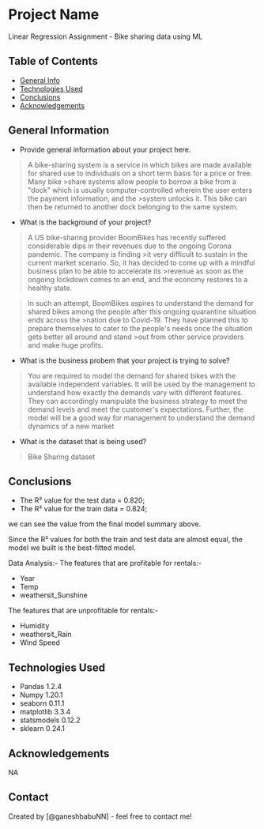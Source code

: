 # Project Name
Linear Regression Assignment - Bike sharing data using ML

## Table of Contents
* [General Info](#general-information)
* [Technologies Used](#technologies-used)
* [Conclusions](#conclusions)
* [Acknowledgements](#acknowledgements)

<!-- You can include any other section that is pertinent to your problem -->

## General Information
- Provide general information about your project here.
> A bike-sharing system is a service in which bikes are made available for shared use to individuals on a short term basis for a price or free. Many bike >share systems allow people to borrow a bike from a "dock" which is usually computer-controlled wherein the user enters the payment information, and the >system unlocks it. This bike can then be returned to another dock belonging to the same system.

- What is the background of your project?
>A US bike-sharing provider BoomBikes has recently suffered considerable dips in their revenues due to the ongoing Corona pandemic. The company is finding >it very difficult to sustain in the current market scenario. So, it has decided to come up with a mindful business plan to be able to accelerate its >revenue as soon as the ongoing lockdown comes to an end, and the economy restores to a healthy state.

>In such an attempt, BoomBikes aspires to understand the demand for shared bikes among the people after this ongoing quarantine situation ends across the >nation due to Covid-19. They have planned this to prepare themselves to cater to the people's needs once the situation gets better all around and stand >out from other service providers and make huge profits.

- What is the business probem that your project is trying to solve?

>You are required to model the demand for shared bikes with the available independent variables. It will be used by the management to understand how exactly the demands vary with different features. They can accordingly manipulate the business strategy to meet the demand levels and meet the customer's expectations. Further, the model will be a good way for management to understand the demand dynamics of a new market

- What is the dataset that is being used?
>Bike Sharing dataset

<!-- You don't have to answer all the questions - just the ones relevant to your project. -->

## Conclusions
<ul>
    <li>The R² value for the test data = 0.820;</li>
    <li>The R² value for the train data = 0.824;</li>
    
</ul>
we can see the value from the final model summary above. 

Since the R² values for both the train and test data are almost equal, the model we built is the best-fitted model.

Data Analysis:-
The features that are profitable for rentals:- 
<ul>
<li>Year</li>
<li>Temp</li>
<li>weathersit_Sunshine</li>
</ul>
The features that are unprofitable for rentals:-
<ul>
<li>Humidity</li>
<li>weathersit_Rain</li>
<li>Wind Speed</li>
</ul>

<!-- You don't have to answer all the questions - just the ones relevant to your project. -->

## Technologies Used
- Pandas 1.2.4
- Numpy 1.20.1
- seaborn 0.11.1
- matplotlib 3.3.4
- statsmodels 0.12.2
- sklearn 0.24.1

<!-- As the libraries versions keep on changing, it is recommended to mention the version of library used in this project -->

## Acknowledgements
NA

## Contact
Created by [@ganeshbabuNN] - feel free to contact me!


<!-- Optional -->
<!-- ## License -->
<!-- This project is open source and available under the [... License](). -->

<!-- You don't have to include all sections - just the one's relevant to your project -->
